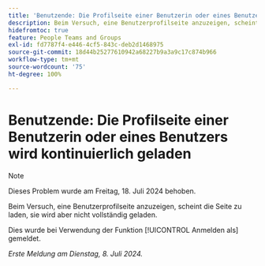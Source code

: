 ```yaml
---
title: 'Benutzende: Die Profilseite einer Benutzerin oder eines Benutzers wird kontinuierlich geladen'
description: Beim Versuch, eine Benutzerprofilseite anzuzeigen, scheint die Seite zu laden, sie wird aber nicht vollständig geladen.
hidefromtoc: true
feature: People Teams and Groups
exl-id: fd7787f4-e446-4cf5-843c-deb2d1468975
source-git-commit: 18d44b25277610942a68227b9a3a9c17c874b966
workflow-type: tm+mt
source-wordcount: '75'
ht-degree: 100%

---
```


# Benutzende: Die Profilseite einer Benutzerin oder eines Benutzers wird kontinuierlich geladen

>[!NOTE]
>
>Dieses Problem wurde am Freitag, 18. Juli 2024 behoben.

Beim Versuch, eine Benutzerprofilseite anzuzeigen, scheint die Seite zu laden, sie wird aber nicht vollständig geladen.

Dies wurde bei Verwendung der Funktion [!UICONTROL Anmelden als] gemeldet.

_Erste Meldung am Dienstag, 8. Juli 2024._
